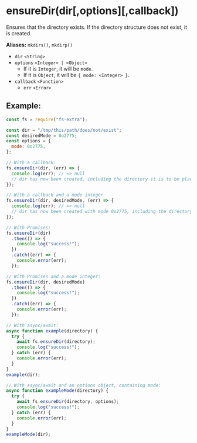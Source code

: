 # ensureDir(dir[,options][,callback])

Ensures that the directory exists. If the directory structure does not exist, it is created.

**Aliases:** `mkdirs()`, `mkdirp()`

- `dir` `<String>`
- `options` `<Integer> | <Object>`
  - If it is `Integer`, it will be `mode`.
  - If it is `Object`, it will be `{ mode: <Integer> }`.
- `callback` `<Function>`
  - `err` `<Error>`

## Example:

```js
const fs = require("fs-extra");

const dir = "/tmp/this/path/does/not/exist";
const desiredMode = 0o2775;
const options = {
  mode: 0o2775,
};

// With a callback:
fs.ensureDir(dir, (err) => {
  console.log(err); // => null
  // dir has now been created, including the directory it is to be placed in
});

// With a callback and a mode integer
fs.ensureDir(dir, desiredMode, (err) => {
  console.log(err); // => null
  // dir has now been created with mode 0o2775, including the directory it is to be placed in
});

// With Promises:
fs.ensureDir(dir)
  .then(() => {
    console.log("success!");
  })
  .catch((err) => {
    console.error(err);
  });

// With Promises and a mode integer:
fs.ensureDir(dir, desiredMode)
  .then(() => {
    console.log("success!");
  })
  .catch((err) => {
    console.error(err);
  });

// With async/await:
async function example(directory) {
  try {
    await fs.ensureDir(directory);
    console.log("success!");
  } catch (err) {
    console.error(err);
  }
}
example(dir);

// With async/await and an options object, containing mode:
async function exampleMode(directory) {
  try {
    await fs.ensureDir(directory, options);
    console.log("success!");
  } catch (err) {
    console.error(err);
  }
}
exampleMode(dir);
```
